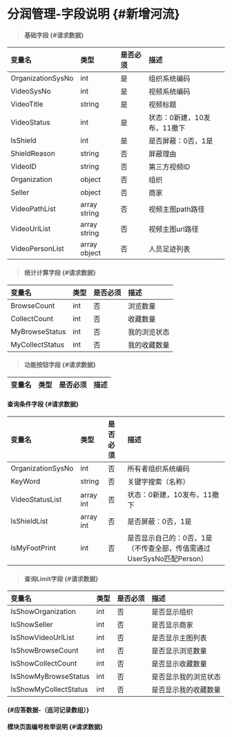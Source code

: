 # 分润管理-字段说明 {#新增河流}

> #### 基础字段 {#请求数据}

| 变量名 | 类型 | 是否必须 | 描述 |
| :--- | :--- | :--- | :--- |
| OrganizationSysNo | int | 是 | 组织系统编码 |
| VideoSysNo | int | 是 | 视频系统编码 |
| VideoTitle | string | 是 | 视频标题 |
| VideoStatus | int | 是 | 状态：0新建，10发布，11撤下 |
| IsShield | int | 是 | 是否屏蔽：0否，1是 |
| ShieldReason | string | 否 | 屏蔽理由 |
| VideoID | string | 否 | 第三方视频ID |
| Organization | object | 否 | 组织 |
| Seller | object | 否 | 商家 |
| VideoPathList | array string | 否 | 视频主图path路径 |
| VideoUrlList | array string | 否 | 视频主图url路径 |
| VideoPersonList | array object | 否 | 人员足迹列表 |

> #### 统计计算字段 {#请求数据}

| 变量名 | 类型 | 是否必须 | 描述 |
| :--- | :--- | :--- | :--- |
| BrowseCount | int | 否 | 浏览数量 |
| CollectCount | int | 否 | 收藏数量 |
| MyBrowseStatus | int | 否 | 我的浏览状态 |
| MyCollectStatus | int | 否 | 我的收藏数量 |

> #### 功能按钮字段 {#请求数据}

| 变量名 | 类型 | 是否必须 | 描述 |
| :--- | :--- | :--- | :--- |


#### 查询条件字段 {#请求数据}

| 变量名 | 类型 | 是否必须 | 描述 |
| :--- | :--- | :--- | :--- |
| OrganizationSysNo | int | 否 | 所有者组织系统编码 |
| KeyWord | string | 否 | 关键字搜索（名称） |
| VideoStatusList | array int | 否 | 状态：0新建，10发布，11撤下 |
| IsShieldList | array int | 否 | 是否屏蔽：0否，1是 |
| IsMyFootPrint | int | 否 | 是否显示自己的：0否，1是（不传查全部，传值需通过UserSysNo匹配Person） |

> #### 查询Limit字段 {#请求数据}

| 变量名 | 类型 | 是否必须 | 描述 |
| :--- | :--- | :--- | :--- |
| IsShowOrganization | int | 否 | 是否显示组织 |
| IsShowSeller | int | 否 | 是否显示商家 |
| IsShowVideoUrlList | int | 否 | 是否显示主图列表 |
| IsShowBrowseCount | int | 否 | 是否显示浏览数量 |
| IsShowCollectCount | int | 否 | 是否显示收藏数量 |
| IsShowMyBrowseStatus | int | 否 | 是否显示我的浏览状态 |
| IsShowMyCollectStatus | int | 否 | 是否显示我的收藏数量 |

####  {#应答数据-（巡河记录数组）}

#### 模块页面编号枚举说明 {#请求数据}



